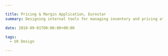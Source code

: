 ```yaml
---

title: Pricing & Margin Application, Eurostar
summary: Designing internal tools for managing inventory and pricing at Eurostar

date: 2018-09-01T00:00:00+00:00

tags: 
  - UX Design

---
```

